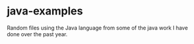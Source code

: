 # java-examples
Random files using the Java language from some of the java work I have done over the past year. 


